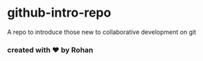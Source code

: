 # github-intro-repo

A repo to introduce those new to collaborative development on git

### created with ❤️ by Rohan
